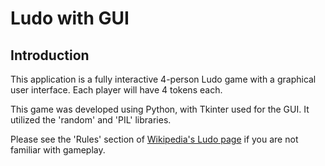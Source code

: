 # Ludo with GUI

## Introduction
This application is a fully interactive 4-person Ludo game with a graphical user interface. Each player will have 4 tokens each.

This game was developed using Python, with Tkinter used for the GUI. It utilized the 'random' and 'PIL' libraries.

Please see the 'Rules' section of [Wikipedia's Ludo page](https://en.wikipedia.org/wiki/Ludo) if you are not familiar with gameplay.
